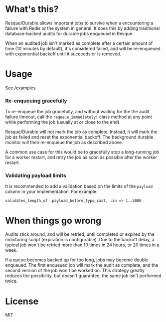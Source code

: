 # What's this?

Resque/Durable allows important jobs to survive when a encountering a failure with Redis or the system in general.
It does this by adding traditional database-backed audits for durable jobs enqueued in Resque.

When an audited job isn't marked as complete after a certain amount of time (10 minutes by default),
it's considered failed, and will be re-enqueued with exponential backoff until it succeeds or is removed.

# Usage

See /examples

### Re-enqueuing gracefully

To re-enqueue the job gracefully, and without waiting for the the audit failure timeout, call the `requeue_immediately!` class method at any point while performing the job (usually at or close to the end).

Resque/Durable will not mark the job as complete. Instead, it will mark the job as failed and reset the exponential backoff. The background durable monitor will then re-enqueue the job as described above.

A common use case for this would be to gracefully stop a long-running job for a worker restart, and retry the job as soon as possible after the worker restart.

### Validating payload limits

It is recommended to add a validation based on the limits of the `payload` column in your implementation. For example:

```
validates_length_of :payload_before_type_cast, :in => 1..5000
```

# When things go wrong

Audits stick around, and will be retried, until completed or expired by the monitoring script (expiration is configurable).
Due to the backoff delay, a typical job won't be retried more than 10 times in 24 hours, or 20 times in a week.

If a queue becomes backed up for too long, jobs may become double enqueued.
The first enqueued job will mark the audit as complete, and the second version of the job won't be worked on.
This strategy greatly reduces the possibility, but doesn't guarantee, the same job isn't performed twice.

# License
MIT
